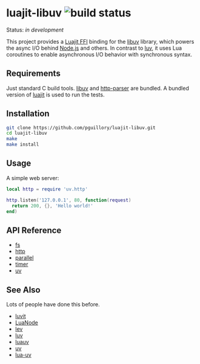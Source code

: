 luajit-libuv ![build status](https://travis-ci.org/pguillory/luajit-libuv.svg)
============

Status: *in development*

This project provides a [Luajit FFI] binding for the [libuv] library, which
powers the async I/O behind [Node.js] and others. In contrast to [luv], it
uses Lua coroutines to enable asynchronous I/O behavior with synchronous
syntax.

Requirements
------------

Just standard C build tools. [libuv] and [http-parser] are bundled. A bundled
version of [luajit] is used to run the tests.

Installation
------------

```bash
git clone https://github.com/pguillory/luajit-libuv.git
cd luajit-libuv
make
make install
```

Usage
-----

A simple web server:

```lua
local http = require 'uv.http'

http.listen('127.0.0.1', 80, function(request)
  return 200, {}, 'Hello world!'
end)
```

API Reference
-------------

* [fs](doc/fs.md)
* [http](doc/http.md)
* [parallel](doc/parallel.md)
* [timer](doc/timer.md)
* [uv](doc/uv.md)

See Also
--------

Lots of people have done this before.

- [luvit](https://github.com/luvit/luvit)
- [LuaNode](https://github.com/ignacio/LuaNode)
- [lev](https://github.com/connectFree/lev)
- [luv](https://github.com/luvit/luv)
- [luauv](https://github.com/grrrwaaa/luauv)
- [uv](https://github.com/steveyen/uv)
- [lua-uv](https://github.com/bnoordhuis/lua-uv/)

[Luajit FFI]: http://luajit.org/ext_ffi.html
[libuv]: https://github.com/joyent/libuv
[Node.js]: http://nodejs.org/
[luv]: https://github.com/creationix/luv
[http-parser]: https://github.com/joyent/http-parser
[luajit]: http://luajit.org/
[FIFO]: http://en.wikipedia.org/wiki/Named_pipe
